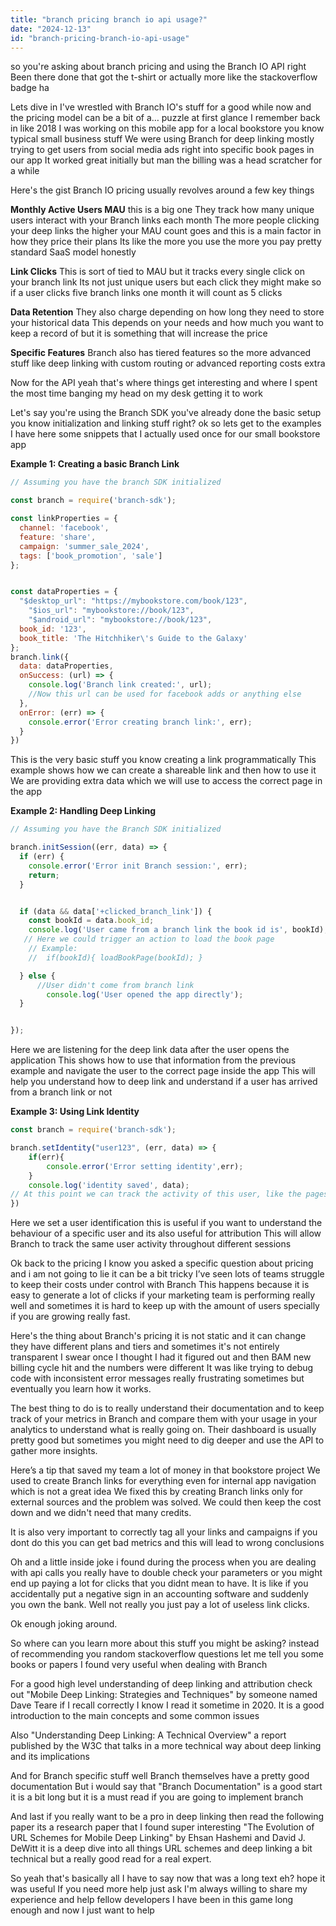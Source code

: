 ```yaml
---
title: "branch pricing branch io api usage?"
date: "2024-12-13"
id: "branch-pricing-branch-io-api-usage"
---
```


 so you're asking about branch pricing and using the Branch IO API right Been there done that got the t-shirt or actually more like the stackoverflow badge ha

Lets dive in I've wrestled with Branch IO's stuff for a good while now and the pricing model can be a bit of a… puzzle at first glance I remember back in like 2018 I was working on this mobile app for a local bookstore you know typical small business stuff We were using Branch for deep linking mostly trying to get users from social media ads right into specific book pages in our app It worked great initially but man the billing was a head scratcher for a while

Here's the gist Branch IO pricing usually revolves around a few key things

**Monthly Active Users MAU** this is a big one They track how many unique users interact with your Branch links each month The more people clicking your deep links the higher your MAU count goes and this is a main factor in how they price their plans Its like the more you use the more you pay pretty standard SaaS model honestly

**Link Clicks** This is sort of tied to MAU but it tracks every single click on your branch link Its not just unique users but each click they might make so if a user clicks five branch links one month it will count as 5 clicks

**Data Retention** They also charge depending on how long they need to store your historical data This depends on your needs and how much you want to keep a record of but it is something that will increase the price

**Specific Features** Branch also has tiered features so the more advanced stuff like deep linking with custom routing or advanced reporting costs extra

Now for the API yeah that's where things get interesting and where I spent the most time banging my head on my desk getting it to work

Let's say you're using the Branch SDK you've already done the basic setup you know initialization and linking stuff right? ok so lets get to the examples I have here some snippets that I actually used once for our small bookstore app

**Example 1: Creating a basic Branch Link**

```javascript
// Assuming you have the branch SDK initialized

const branch = require('branch-sdk');

const linkProperties = {
  channel: 'facebook',
  feature: 'share',
  campaign: 'summer_sale_2024',
  tags: ['book_promotion', 'sale']
};


const dataProperties = {
  "$desktop_url": "https://mybookstore.com/book/123",
    "$ios_url": "mybookstore://book/123",
    "$android_url": "mybookstore://book/123",
  book_id: '123',
  book_title: 'The Hitchhiker\'s Guide to the Galaxy'
};
branch.link({
  data: dataProperties,
  onSuccess: (url) => {
    console.log('Branch link created:', url);
    //Now this url can be used for facebook adds or anything else
  },
  onError: (err) => {
    console.error('Error creating branch link:', err);
  }
})
```

This is the very basic stuff you know creating a link programmatically This example shows how we can create a shareable link and then how to use it We are providing extra data which we will use to access the correct page in the app

**Example 2: Handling Deep Linking**

```javascript
// Assuming you have the Branch SDK initialized

branch.initSession((err, data) => {
  if (err) {
    console.error('Error init Branch session:', err);
    return;
  }


  if (data && data['+clicked_branch_link']) {
    const bookId = data.book_id;
    console.log('User came from a branch link the book id is', bookId);
   // Here we could trigger an action to load the book page
    // Example:
    //  if(bookId){ loadBookPage(bookId); }

  } else {
      //User didn't come from branch link
        console.log('User opened the app directly');
  }


});
```

Here we are listening for the deep link data after the user opens the application This shows how to use that information from the previous example and navigate the user to the correct page inside the app This will help you understand how to deep link and understand if a user has arrived from a branch link or not

**Example 3: Using Link Identity**

```javascript
const branch = require('branch-sdk');

branch.setIdentity("user123", (err, data) => {
    if(err){
        console.error('Error setting identity',err);
    }
    console.log('identity saved', data);
// At this point we can track the activity of this user, like the pages they view
})
```

Here we set a user identification this is useful if you want to understand the behaviour of a specific user and its also useful for attribution This will allow Branch to track the same user activity throughout different sessions

Ok back to the pricing I know you asked a specific question about pricing and i am not going to lie it can be a bit tricky I’ve seen lots of teams struggle to keep their costs under control with Branch This happens because it is easy to generate a lot of clicks if your marketing team is performing really well and sometimes it is hard to keep up with the amount of users specially if you are growing really fast.

Here's the thing about Branch's pricing it is not static and it can change they have different plans and tiers and sometimes it's not entirely transparent I swear once I thought I had it figured out and then BAM new billing cycle hit and the numbers were different It was like trying to debug code with inconsistent error messages really frustrating sometimes but eventually you learn how it works.

The best thing to do is to really understand their documentation and to keep track of your metrics in Branch and compare them with your usage in your analytics to understand what is really going on. Their dashboard is usually pretty good but sometimes you might need to dig deeper and use the API to gather more insights.

Here’s a tip that saved my team a lot of money in that bookstore project We used to create Branch links for everything even for internal app navigation which is not a great idea We fixed this by creating Branch links only for external sources and the problem was solved. We could then keep the cost down and we didn't need that many credits.

It is also very important to correctly tag all your links and campaigns if you dont do this you can get bad metrics and this will lead to wrong conclusions

Oh and a little inside joke i found during the process when you are dealing with api calls you really have to double check your parameters or you might end up paying a lot for clicks that you didnt mean to have. It is like if you accidentally put a negative sign in an accounting software and suddenly you own the bank. Well not really you just pay a lot of useless link clicks.

Ok enough joking around.

So where can you learn more about this stuff you might be asking? instead of recommending you random stackoverflow questions let me tell you some books or papers I found very useful when dealing with Branch

For a good high level understanding of deep linking and attribution check out "Mobile Deep Linking: Strategies and Techniques" by someone named Dave Teare if I recall correctly I know I read it sometime in 2020. It is a good introduction to the main concepts and some common issues

Also "Understanding Deep Linking: A Technical Overview" a report published by the W3C that talks in a more technical way about deep linking and its implications

And for Branch specific stuff well Branch themselves have a pretty good documentation But i would say that "Branch Documentation" is a good start it is a bit long but it is a must read if you are going to implement branch

And last if you really want to be a pro in deep linking then read the following paper its a research paper that I found super interesting "The Evolution of URL Schemes for Mobile Deep Linking" by  Ehsan Hashemi and David J. DeWitt it is a deep dive into all things URL schemes and deep linking a bit technical but a really good read for a real expert.

So yeah that's basically all I have to say now that was a long text eh? hope it was useful If you need more help just ask I'm always willing to share my experience and help fellow developers I have been in this game long enough and now I just want to help

